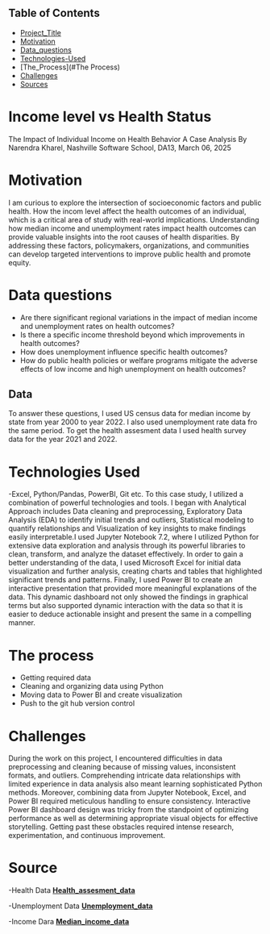 
## Table of Contents


- [Project_Title](#Income-level-vs-Health-Status)
- [Motivation](#Motivation)
- [Data_questions](#Data-questions)
- [Technologies-Used](#Technologies-Used)
- [The_Process](#The Process)
- [Challenges](#Challenges)
- [Sources](#Sources)





<h1>Income level vs Health Status</h1>

The Impact of Individual Income on Health Behavior A Case Analysis By Narendra Kharel, Nashville Software School, DA13, March 06, 2025


# Motivation 

I am curious to explore the intersection of socioeconomic factors and public health. How the incom level affect the health outcomes of an individual, which is a critical area of study with real-world implications. 
Understanding how median income and unemployment rates impact health outcomes can provide valuable insights into the root causes of health disparities. By addressing these factors, policymakers, 
organizations, and communities can develop targeted interventions to improve public health and promote equity.


# Data questions

- Are there significant regional variations in the impact of median income and unemployment rates on health outcomes?
- Is there a specific income threshold beyond which improvements in health outcomes?
- How does unemployment influence specific health outcomes?
- How do public health policies or welfare programs mitigate the adverse effects of low income and high unemployment on health outcomes?

## Data

To answer these questions, I used US census data for median income by state from year 2000 to year 2022. I also used unemployment rate data fro the same period. To get the health assesment data I used health 
survey data for the year 2021 and 2022.



# Technologies Used

-Excel, Python/Pandas, PowerBI, Git etc.
To this case study, I utilized a combination of powerful technologies and tools.  I began with Analytical Approach includes  Data cleaning and preprocessing, Exploratory Data Analysis (EDA) to identify initial trends and outliers, Statistical modeling to quantify relationships and Visualization 
of key insights to make findings easily interpretable.I used Jupyter Notebook 7.2, where I utilized Python for extensive data exploration and analysis through its powerful libraries to clean, transform, and 
analyze the dataset effectively. In order to gain a better understanding of the data, I used Microsoft Excel for initial data visualization and further analysis, creating charts and tables that highlighted significant trends and patterns. Finally, I used Power BI to create an 
interactive presentation that provided more meaningful explanations of the data. This dynamic dashboard not only showed the findings in graphical terms but also supported dynamic interaction with 
the data so that it is easier to deduce actionable insight and present the same in a compelling manner.

# The process 

- Getting required data 
- Cleaning and organizing data using Python
- Moving data to Power BI and create visualization
- Push to the git hub version control 


# Challenges

During the work on this project, I encountered difficulties in data preprocessing and cleaning because of missing values, inconsistent formats, and outliers. Comprehending intricate data relationships with limited 
experience in data analysis also meant learning sophisticated Python methods. Moreover, combining data from Jupyter Notebook, Excel, and Power BI required meticulous handling to ensure consistency. 
Interactive Power BI dashboard design was tricky from the standpoint of optimizing performance as well as determining appropriate visual objects for effective storytelling. Getting past 
these obstacles required intense research, experimentation, and continuous improvement.

# Source

-Health Data **[Health_assesment_data](https://catalog.data.gov/dataset/places-local-data-for-better-health-county-data-2020-release-94305)**

-Unemployment Data **[Unemployment_data](https://apps.bea.gov/itable/index.html?appid=70&stepnum=40&Major_Area=3&State=00000&Area=XX&TableId=600&Statistic=10&Year=-1&YearBegin=-1&Year_End=-1&Unit_Of_Measure=Levels&Rank=0&Drill=1&nRange=5)**

-Income Dara **[Median_income_data](https://www.ers.usda.gov/data-products/county-level-data-sets/county-level-data-sets-download-data)**




